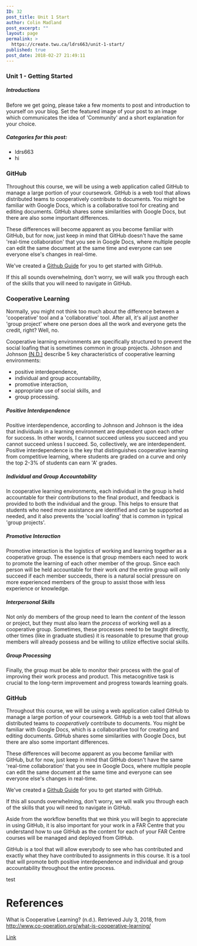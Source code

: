 ```yaml
---
ID: 32
post_title: Unit 1 Start
author: Colin Madland
post_excerpt: ""
layout: page
permalink: >
  https://create.twu.ca/ldrs663/unit-1-start/
published: true
post_date: 2018-02-27 21:49:11
---
```

### Unit 1 - Getting Started

##### Introductions

Before we get going, please take a few moments to post and introduction to yourself on your blog. Set the featured image of your post to an image which communicates the idea of 'Community' and a short explanation for your choice.

##### Categories for this post:
- ldrs663
- hi

### GitHub

Throughout this course, we will be using a web application called GitHub to manage a large portion of your coursework. GitHub is a web tool that allows distributed teams to cooperatively contribute to documents. You might be familiar with Google Docs, which is a collaborative tool for creating and editing documents. GitHub shares some similarities with Google Docs, but there are also some important differences.

These differences will become apparent as you become familiar with GitHub, but for now, just keep in mind that GitHub doesn't have the same 'real-time collaboration' that you see in Google Docs, where multiple people can edit the same document at the same time and everyone can see everyone else's changes in real-time.

We've created a [Github Guide](https://create.twu.ca/ldrs663/github-guide/) for you to get started with GitHub.

If this all sounds overwhelming, don't worry, we will walk you through each of the skills that you will need to navigate in GitHub.


### Cooperative Learning

Normally, you might not think too much about the difference between a 'cooperative' tool and a 'collaborative' tool. After all, it's all just another 'group project' where one person does all the work and everyone gets the credit, right? Well, no.

Cooperative learning environments are specifically structured to prevent the social loafing that is sometimes common in group projects. Johnson and Johnson [(N.D.)](http://www.co-operation.org/what-is-cooperative-learning/) describe 5 key characteristics of cooperative learning environments:
- positive interdependence,
- individual and group accountability,
- promotive interaction,
- appropriate use of social skills, and
- group processing.

##### Positive Interdependence

Positive interdependence, according to Johnson and Johnson is the idea that individuals in a learning environment are dependent upon each other for success. In other words, I cannot succeed unless you succeed and you cannot succeed unless I succeed. So, collectively, we are interdependent. Positive interdependence is the key that distinguishes cooperative learning from competitive learning, where students are graded on a curve and only the top 2-3% of students can earn 'A' grades.

##### Individual and Group Accountability

In cooperative learning environments, each individual in the group is held accountable for their contributions to the final product, and feedback is provided to both the individual and the group. This helps to ensure that students who need more assistance are identified and can be supported as needed, and it also prevents the 'social loafing' that is common in typical 'group projects'.

##### Promotive Interaction

Promotive interaction is the logistics of working and learning together as a cooperative group. The essence is that group members each need to work to promote the learning of each other member of the group. Since each person will be held accountable for their work *and* the entire group will only succeed if each member succeeds, there is a natural social pressure on more experienced members of the group to assist those with less experience or knowledge.

##### Interpersonal Skills

Not only do members of the group need to learn the *content* of the lesson or project, but they must also learn the *process* of working well as a cooperative group. Sometimes, these processes need to be taught directly, other times (like in graduate studies) it is reasonable to presume that group members will already possess and be willing to utilize effective social skills.

##### Group Processing

Finally, the group must be able to monitor their process with the goal of improving their work process and product. This metacognitive task is crucial to the long-term improvement and progress towards learning goals.

### GitHub

Throughout this course, we will be using a web application called GitHub to manage a large portion of your coursework. GitHub is a web tool that allows distributed teams to *cooperatively* contribute to documents. You might be familiar with Google Docs, which is a collaborative tool for creating and editing documents. GitHub shares some similarities with Google Docs, but there are also some important differences.

These differences will become apparent as you become familiar with GitHub, but for now, just keep in mind that GitHub doesn't have the same 'real-time collaboration' that you see in Google Docs, where multiple people can edit the same document at the same time and everyone can see everyone else's changes in real-time.

We've created a [Github Guide](https://create.twu.ca/ldrs663/github-guide/) for you to get started with GitHub.

If this all sounds overwhelming, don't worry, we will walk you through each of the skills that you will need to navigate in GitHub.

Aside from the workflow benefits that we think you will begin to appreciate in using GitHub, it is also important for your work in a FAR Centre that you understand how to use GitHub as the content for each of your FAR Centre courses will be managed and deployed from GitHub.

GitHub is a tool that will allow everybody to see who has contributed and exactly what they have contributed to assignments in this course. It is a tool that will promote both positive interdependence and individual and group accountability throughout the entire process.

test

# References
What is Cooperative Learning? (n.d.). Retrieved July 3, 2018, from http://www.co-operation.org/what-is-cooperative-learning/

[Link](#@johnsonMakingCooperativeLearning1999a)

